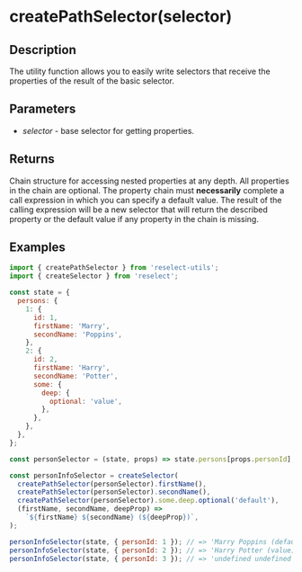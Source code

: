 # createPathSelector(selector)

## Description

The utility function allows you to easily write selectors that receive the properties of the result of the basic selector.

## Parameters

- _selector_ - base selector for getting properties.

## Returns

Chain structure for accessing nested properties at any depth. All properties in the chain are optional.
The property chain must **necessarily** complete a call expression in which you can specify a default value.
The result of the calling expression will be a new selector that will return the described property
or the default value if any property in the chain is missing.

## Examples

```js
import { createPathSelector } from 'reselect-utils';
import { createSelector } from 'reselect';

const state = {
  persons: {
    1: {
      id: 1,
      firstName: 'Marry',
      secondName: 'Poppins',
    },
    2: {
      id: 2,
      firstName: 'Harry',
      secondName: 'Potter',
      some: {
        deep: {
          optional: 'value',
        },
      },
    },
  },
};

const personSelector = (state, props) => state.persons[props.personId];

const personInfoSelector = createSelector(
  createPathSelector(personSelector).firstName(),
  createPathSelector(personSelector).secondName(),
  createPathSelector(personSelector).some.deep.optional('default'),
  (firstName, secondName, deepProp) =>
    `${firstName} ${secondName} (${deepProp})`,
);

personInfoSelector(state, { personId: 1 }); // => 'Marry Poppins (default)'
personInfoSelector(state, { personId: 2 }); // => 'Harry Potter (value)'
personInfoSelector(state, { personId: 3 }); // => 'undefined undefined (value)'
```
